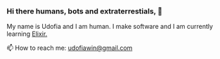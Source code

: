 ### Hi there humans, bots and extraterrestials, 👋

My name is Udofia and I am human. I make software and I am currently learning [Elixir.](https://elixir-lang.org)


📫 How to reach me: udofiawin@gmail.com

<!--
**aifodu/aifodu** is a ✨ _special_ ✨ repository because its `README.md` (this file) appears on your GitHub profile.

Here are some ideas to get you started:

- 🔭 I’m currently working on ...
- 🌱 I’m currently learning ...
- 👯 I’m looking to collaborate on ...
- 🤔 I’m looking for help with ...
- 💬 Ask me about ...
- 📫 How to reach me: ...
- 😄 Pronouns: ...
- ⚡ Fun fact: ...
-->
